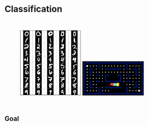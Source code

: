 # Classification

</br>
<p align="center">
<img src="/classification/imgs/img2.gif" alt="class" width="200px"/>
<img src="/classification/imgs/pacman_multi_agent.png" alt="class" width="200px"/>
</p>
</br>

## Goal
